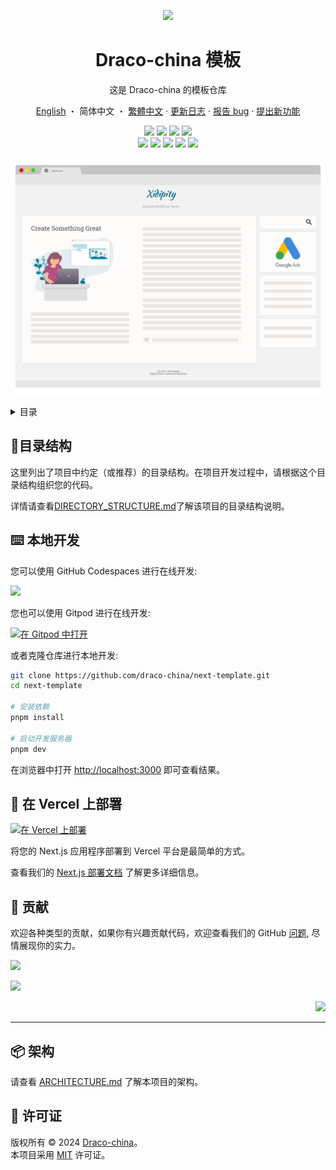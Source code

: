 <a name="readme-top"></a>

<div align="center">

<img width="160" src="https://avatars.githubusercontent.com/u/22271474?v=4">

<h1>Draco-china 模板</h1>

这是 Draco-china 的模板仓库

[English](./README.md)
・
简体中文
・
[繁體中文](./README.zh-TW.md)
·
[更新日志](./CHANGELOG.md)
·
[报告 bug][issues-link]
·
[提出新功能][issues-link]

<!-- SHIELD GROUP -->

[![][github-release-shield]][github-release-link]
[![][github-releasedate-shield]][github-releasedate-link]
[![][github-action-test-shield]][github-action-test-link]
[![][github-action-release-shield]][github-action-release-link]<br/>
[![][github-contributors-shield]][github-contributors-link]
[![][github-forks-shield]][github-forks-link]
[![][github-stars-shield]][github-stars-link]
[![][github-issues-shield]][github-issues-link]
[![][github-license-shield]][github-license-link]

![](https://github.com/othneildrew/Best-README-Template/raw/master/images/screenshot.png)

</div>

<details>
<summary><kbd>目录</kbd></summary>

#### 目录

- [🌲目录结构](#目录结构)
- [⌨️ 本地开发](#️-本地开发)
- [🚀 在 Vercel 上部署](#-在-vercel-上部署)
- [🤝 贡献](#-贡献)
- [📦 架构](#-架构)
- [📝 许可证](#-许可证)

####

</details>

## 🌲目录结构

这里列出了项目中约定（或推荐）的目录结构。在项目开发过程中，请根据这个目录结构组织您的代码。

详情请查看[DIRECTORY_STRUCTURE.md](./DIRECTORY_STRUCTURE.md)了解该项目的目录结构说明。

## ⌨️ 本地开发

您可以使用 GitHub Codespaces 进行在线开发:

[![][codespaces-shield]][codespaces-link]

您也可以使用 Gitpod 进行在线开发:

[![在 Gitpod 中打开](https://gitpod.io/button/open-in-gitpod.svg)][gitpod-link]

或者克隆仓库进行本地开发:

```bash
git clone https://github.com/draco-china/next-template.git
cd next-template

# 安装依赖
pnpm install

# 启动开发服务器
pnpm dev
```

在浏览器中打开 <http://localhost:3000> 即可查看结果。

## 🚀 在 Vercel 上部署

[![在 Vercel 上部署](https://vercel.com/button)](https://vercel.com/new/clone?repository-url=https%3A%2F%2Fgithub.com%2Fdraco-china%2Fnext-template)

将您的 Next.js 应用程序部署到 Vercel 平台是最简单的方式。

查看我们的
[Next.js 部署文档](https://nextjs.org/docs/deployment)
了解更多详细信息。

## 🤝 贡献

欢迎各种类型的贡献，如果你有兴趣贡献代码，欢迎查看我们的 GitHub
[问题][github-issues-link], 尽情展现你的实力。

[![][pr-welcome-shield]][pr-welcome-link]

[![][contributors-contrib]][contributors-url]

<div align="right">

[![][back-to-top]](#readme-top)

</div>

---

## 📦 架构

请查看 [ARCHITECTURE.md](./ARCHITECTURE.md) 了解本项目的架构。

## 📝 许可证

版权所有 © 2024 [Draco-china][profile-link]。<br />
本项目采用 [MIT](./LICENSE) 许可证。

<!-- LINK GROUP -->

[back-to-top]: https://img.shields.io/badge/-BACK_TO_TOP-151515?style=flat-square
[codespaces-link]: https://codespaces.new/draco-china/next-template
[codespaces-shield]: https://github.com/codespaces/badge.svg
[contributors-contrib]: https://contrib.rocks/image?repo=draco-china/next-template
[contributors-url]: https://github.com/draco-china/next-template/graphs/contributors
[github-action-release-link]: https://github.com/draco-china/next-template/actions/workflows/release.yml
[github-action-release-shield]: https://img.shields.io/github/actions/workflow/status/draco-china/next-template/release.yml?label=release&labelColor=black&logo=githubactions&logoColor=white&style=flat-square
[github-action-test-link]: https://github.com/draco-china/next-template/actions/workflows/test.yml
[github-action-test-shield]: https://img.shields.io/github/actions/workflow/status/draco-china/next-template/test.yml?label=test&labelColor=black&logo=githubactions&logoColor=white&style=flat-square
[github-contributors-link]: https://github.com/draco-china/next-template/graphs/contributors
[github-contributors-shield]: https://img.shields.io/github/contributors/draco-china/next-template?color=c4f042&labelColor=black&style=flat-square
[github-forks-link]: https://github.com/draco-china/next-template/network/members
[github-forks-shield]: https://img.shields.io/github/forks/draco-china/next-template?color=8ae8ff&labelColor=black&style=flat-square
[github-issues-link]: https://github.com/draco-china/next-template/issues
[github-issues-shield]: https://img.shields.io/github/issues/draco-china/next-template?color=ff80eb&labelColor=black&style=flat-square
[github-license-link]: https://github.com/draco-china/next-template/blob/master/LICENSE
[github-license-shield]: https://img.shields.io/github/license/draco-china/next-template?color=white&labelColor=black&style=flat-square
[github-release-link]: https://github.com/draco-china/next-template/releases
[github-release-shield]: https://img.shields.io/github/v/release/draco-china/next-template?style=flat-square&sort=semver&logo=github
[github-releasedate-link]: https://github.com/draco-china/next-template/releases
[github-releasedate-shield]: https://img.shields.io/github/release-date/draco-china/next-template?labelColor=black&style=flat-square
[github-stars-link]: https://github.com/draco-china/next-template/network/stargazers
[github-stars-shield]: https://img.shields.io/github/stars/draco-china/next-template?color=ffcb47&labelColor=black&style=flat-square
[gitpod-link]: https://gitpod.io/#https://github.com/draco-china/next-template
[issues-link]: https://github.com/draco-china/next-template/issues/new/choose
[pr-welcome-link]: https://github.com/draco-china/next-template/pulls
[pr-welcome-shield]: https://img.shields.io/badge/🤯_pr_welcome-%E2%86%92-ffcb47?labelColor=black&style=for-the-badge
[profile-link]: https://github.com/draco-china
